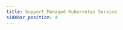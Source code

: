 ```yaml
---
title: Support Managed Kubernetes Service
sidebar_position: 4
---
```


<head>
  <link rel="canonical" href="https://main--longhornio-docusaurus.netlify.app/index"/>
</head>

